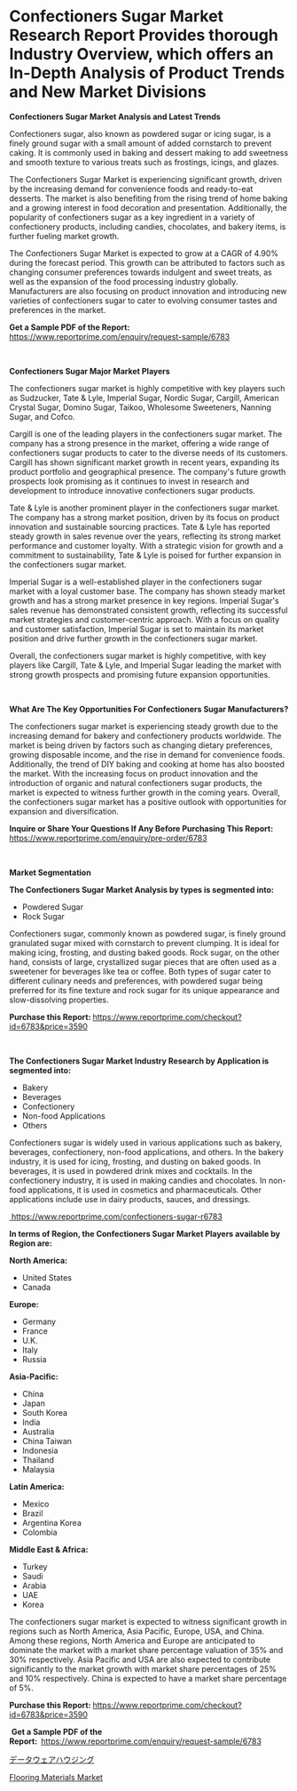 <p><h1>Confectioners Sugar Market Research Report Provides thorough Industry Overview, which offers an In-Depth Analysis of Product Trends and New Market Divisions</h1></p><p><strong>Confectioners Sugar Market Analysis and Latest Trends</strong></p>
<p><p>Confectioners sugar, also known as powdered sugar or icing sugar, is a finely ground sugar with a small amount of added cornstarch to prevent caking. It is commonly used in baking and dessert making to add sweetness and smooth texture to various treats such as frostings, icings, and glazes.</p><p>The Confectioners Sugar Market is experiencing significant growth, driven by the increasing demand for convenience foods and ready-to-eat desserts. The market is also benefiting from the rising trend of home baking and a growing interest in food decoration and presentation. Additionally, the popularity of confectioners sugar as a key ingredient in a variety of confectionery products, including candies, chocolates, and bakery items, is further fueling market growth.</p><p>The Confectioners Sugar Market is expected to grow at a CAGR of 4.90% during the forecast period. This growth can be attributed to factors such as changing consumer preferences towards indulgent and sweet treats, as well as the expansion of the food processing industry globally. Manufacturers are also focusing on product innovation and introducing new varieties of confectioners sugar to cater to evolving consumer tastes and preferences in the market.</p></p>
<p><strong>Get a Sample PDF of the Report:&nbsp;</strong> <a href="https://www.reportprime.com/enquiry/request-sample/6783">https://www.reportprime.com/enquiry/request-sample/6783</a></p>
<p>&nbsp;</p>
<p><strong>Confectioners Sugar Major Market Players</strong></p>
<p><p>The confectioners sugar market is highly competitive with key players such as Sudzucker, Tate & Lyle, Imperial Sugar, Nordic Sugar, Cargill, American Crystal Sugar, Domino Sugar, Taikoo, Wholesome Sweeteners, Nanning Sugar, and Cofco. </p><p>Cargill is one of the leading players in the confectioners sugar market. The company has a strong presence in the market, offering a wide range of confectioners sugar products to cater to the diverse needs of its customers. Cargill has shown significant market growth in recent years, expanding its product portfolio and geographical presence. The company's future growth prospects look promising as it continues to invest in research and development to introduce innovative confectioners sugar products.</p><p>Tate & Lyle is another prominent player in the confectioners sugar market. The company has a strong market position, driven by its focus on product innovation and sustainable sourcing practices. Tate & Lyle has reported steady growth in sales revenue over the years, reflecting its strong market performance and customer loyalty. With a strategic vision for growth and a commitment to sustainability, Tate & Lyle is poised for further expansion in the confectioners sugar market.</p><p>Imperial Sugar is a well-established player in the confectioners sugar market with a loyal customer base. The company has shown steady market growth and has a strong market presence in key regions. Imperial Sugar's sales revenue has demonstrated consistent growth, reflecting its successful market strategies and customer-centric approach. With a focus on quality and customer satisfaction, Imperial Sugar is set to maintain its market position and drive further growth in the confectioners sugar market.</p><p>Overall, the confectioners sugar market is highly competitive, with key players like Cargill, Tate & Lyle, and Imperial Sugar leading the market with strong growth prospects and promising future expansion opportunities.</p></p>
<p>&nbsp;</p>
<p><strong>What Are The Key Opportunities For Confectioners Sugar Manufacturers?</strong></p>
<p><p>The confectioners sugar market is experiencing steady growth due to the increasing demand for bakery and confectionery products worldwide. The market is being driven by factors such as changing dietary preferences, growing disposable income, and the rise in demand for convenience foods. Additionally, the trend of DIY baking and cooking at home has also boosted the market. With the increasing focus on product innovation and the introduction of organic and natural confectioners sugar products, the market is expected to witness further growth in the coming years. Overall, the confectioners sugar market has a positive outlook with opportunities for expansion and diversification.</p></p>
<p><strong>Inquire or Share Your Questions If Any Before Purchasing This Report:</strong> <a href="https://www.reportprime.com/enquiry/pre-order/6783">https://www.reportprime.com/enquiry/pre-order/6783</a></p>
<p>&nbsp;</p>
<p><strong>Market Segmentation</strong></p>
<p><strong>The Confectioners Sugar Market Analysis by types is segmented into:</strong></p>
<p><ul><li>Powdered Sugar</li><li>Rock Sugar</li></ul></p>
<p><p>Confectioners sugar, commonly known as powdered sugar, is finely ground granulated sugar mixed with cornstarch to prevent clumping. It is ideal for making icing, frosting, and dusting baked goods. Rock sugar, on the other hand, consists of large, crystallized sugar pieces that are often used as a sweetener for beverages like tea or coffee. Both types of sugar cater to different culinary needs and preferences, with powdered sugar being preferred for its fine texture and rock sugar for its unique appearance and slow-dissolving properties.</p></p>
<p><strong>Purchase this Report:&nbsp;</strong><a href="https://www.reportprime.com/checkout?id=6783&price=3590">https://www.reportprime.com/checkout?id=6783&price=3590</a></p>
<p>&nbsp;</p>
<p><strong>The Confectioners Sugar Market Industry Research by Application is segmented into:</strong></p>
<p><ul><li>Bakery</li><li>Beverages</li><li>Confectionery</li><li>Non-food Applications</li><li>Others</li></ul></p>
<p><p>Confectioners sugar is widely used in various applications such as bakery, beverages, confectionery, non-food applications, and others. In the bakery industry, it is used for icing, frosting, and dusting on baked goods. In beverages, it is used in powdered drink mixes and cocktails. In the confectionery industry, it is used in making candies and chocolates. In non-food applications, it is used in cosmetics and pharmaceuticals. Other applications include use in dairy products, sauces, and dressings.</p></p>
<p><a href="https://www.reportprime.com/confectioners-sugar-r6783">&nbsp;https://www.reportprime.com/confectioners-sugar-r6783</a></p>
<p><strong>In terms of Region, the Confectioners Sugar Market Players available by Region are:</strong></p>
<p>
    <p> <strong> North America: </strong>
        <ul>
            <li>United States</li>
            <li>Canada</li>
        </ul>
        </p> 
    <p> <strong> Europe: </strong>
        <ul>
            <li>Germany</li>
            <li>France</li>
            <li>U.K.</li>
            <li>Italy</li>
            <li>Russia</li>
        </ul>
        </p> 
    <p> <strong> Asia-Pacific: </strong>
        <ul>
            <li>China</li>
            <li>Japan</li>
            <li>South Korea</li>
            <li>India</li>
            <li>Australia</li>
            <li>China Taiwan</li>
            <li>Indonesia</li>
            <li>Thailand</li>
            <li>Malaysia</li>
        </ul>
        </p> 
    <p> <strong> Latin America: </strong>
        <ul>
            <li>Mexico</li>
            <li>Brazil</li>
            <li>Argentina Korea</li>
            <li>Colombia</li>
        </ul>
        </p> 
    <p> <strong> Middle East & Africa: </strong>
        <ul>
            <li>Turkey</li>
            <li>Saudi</li>
            <li>Arabia</li>
            <li>UAE</li>
            <li>Korea</li>
        </ul>
    </p>
    </p>
<p><p>The confectioners sugar market is expected to witness significant growth in regions such as North America, Asia Pacific, Europe, USA, and China. Among these regions, North America and Europe are anticipated to dominate the market with a market share percentage valuation of 35% and 30% respectively. Asia Pacific and USA are also expected to contribute significantly to the market growth with market share percentages of 25% and 10% respectively. China is expected to have a market share percentage of 5%.</p></p>
<p><strong>Purchase this Report: </strong><a href="https://www.reportprime.com/checkout?id=6783&price=3590">https://www.reportprime.com/checkout?id=6783&price=3590</a></p>
<p>&nbsp;<strong>Get a Sample PDF of the Report:&nbsp;&nbsp;</strong><a href="https://www.reportprime.com/enquiry/request-sample/6783">https://www.reportprime.com/enquiry/request-sample/6783</a></p>
<p><strong></strong></p>
<p><p><a href="https://medium.com/@gregoriookeefe2023/%E3%83%87%E3%83%BC%E3%82%BF%E3%82%A6%E3%82%A7%E3%82%A2%E3%83%8F%E3%82%A6%E3%82%B8%E3%83%B3%E3%82%B0%E5%B8%82%E5%A0%B4%E8%A6%8F%E6%A8%A1-%E5%B8%82%E5%A0%B4%E3%81%AE%E8%A6%8B%E9%80%9A%E3%81%97%E3%81%A8%E5%B8%82%E5%A0%B4%E4%BA%88%E6%B8%AC-2024%E5%B9%B4%E3%81%8B%E3%82%892031%E5%B9%B4-4bdeaa2555bd">データウェアハウジング</a></p><p><a href="https://cute-banjo-8ca.notion.site/Flooring-Materials-Market-Size-Growing-and-Forecasted-for-period-from-2024-2031-and-provides-compl-303494f83236422d8ca17436ec961cc4">Flooring Materials Market</a></p></p>